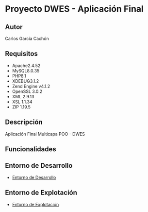 # Proyecto DWES - Aplicación Final
## Autor
Carlos García Cachón
## Requisitos
   - Apache2.4.52
   - MySQL8.0.35
   - PHP8.1
   - XDEBUG3.1.2
   - Zend Engine v4.1.2
   - OpenSSL 3.0.2
   - XML 2.9.13
   - XSL 1.1.34
   - ZIP 1.19.5
## Descripción
Aplicación Final Multicapa POO - DWES 

## Funcionalidades

## Entorno de Desarrollo
   - [Entorno de Desarrollo](http://daw214.isauces.local/214DWESAplicacionFinalCarlos2024/index.php)

## Entorno de Explotación
   - [Entorno de Explotación](https://daw214.ieslossauces.es/214DWESAplicacionFinalCarlos2024/index.php)